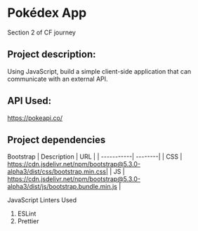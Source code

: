 # Pokédex App
Section 2 of CF journey

## Project description:
Using JavaScript, build a simple client-side application that can communicate with an external API. 

## API Used: 
https://pokeapi.co/


## Project dependencies 
Bootstrap
| Description | URL |
| -----------| --------|
| CSS | https://cdn.jsdelivr.net/npm/bootstrap@5.3.0-alpha3/dist/css/bootstrap.min.css|
| JS | https://cdn.jsdelivr.net/npm/bootstrap@5.3.0-alpha3/dist/js/bootstrap.bundle.min.js |

JavaScript Linters Used
1. ESLint 
2. Prettier



